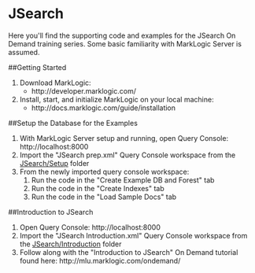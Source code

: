 # JSearch
Here you'll find the supporting code and examples for the JSearch On Demand training series.  Some basic familiarity with MarkLogic Server is assumed.

##Getting Started
<ol>
<li>Download MarkLogic:
  <ul>
    <li>http://developer.marklogic.com/
  </ul>
<li>Install, start, and initialize MarkLogic on your local machine:
  <ul>
    <li>http://docs.marklogic.com/guide/installation
  </ul>
</ol>
##Setup the Database for the Examples
<ol>
<li>With MarkLogic Server setup and running, open Query Console:  http://localhost:8000
<li>Import the "JSearch prep.xml" Query Console workspace from the <a href="https://github.com/MarkLogicUniversity/JSearch/tree/master/Setup">JSearch/Setup</a> folder
<li>From the newly imported query console workspace:
  <ol>
    <li>Run the code in the "Create Example DB and Forest" tab
    <li>Run the code in the "Create Indexes" tab
    <li>Run the code in the "Load Sample Docs" tab
  </ol>
</ol>
##Introduction to JSearch
<ol>
<li>Open Query Console:  http://localhost:8000
<li>Import the "JSearch Introduction.xml" Query Console workspace from the <a href="https://github.com/MarkLogicUniversity/JSearch/tree/master/Introduction">JSearch/Introduction</a> folder  
<li>Follow along with the "Introduction to JSearch" On Demand tutorial found here:  http://mlu.marklogic.com/ondemand/
</ol>
